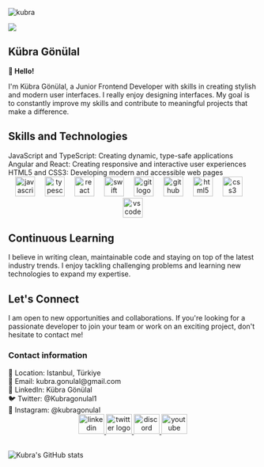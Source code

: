 
<p><img align="center" src="https://readme-typing-svg.herokuapp.com?font=Fira+Code&size=30&duration=3500&pause=500&color=21F746&vCenter=true&width=600&height=60&lines=Hi+there%2C+I'm+Kübra.;Welcome+to+my+GitHub+profile!" alt="kubra" /></p>


![](https://komarev.com/ghpvc/?username=kubragonulal&style=flat&color=21F746&label=Visitors)


<!--
**kubragonulal/kubragonulal** is a ✨ _special_ ✨ repository because its `README.md` (this file) appears on your GitHub profile.

Here are some ideas to get you started:

- 🔭 I’m currently working on ...
- 🌱 I’m currently learning ...
- 👯 I’m looking to collaborate on ...
- 🤔 I’m looking for help with ...
- 💬 Ask me about ...
- 📫 How to reach me: ...
- 😄 Pronouns: ...
- ⚡ Fun fact: ...
-->
<h2>Kübra Gönülal</h2>

<b>👋 Hello!</b>

I'm Kübra Gönülal, a Junior Frontend Developer with skills in creating stylish and modern user interfaces. I really enjoy designing interfaces. My goal is to constantly improve my skills and contribute to meaningful projects that make a difference.

<h2><b>Skills and Technologies</b></h2>
JavaScript and TypeScript: Creating dynamic, type-safe applications
Angular and React: Creating responsive and interactive user experiences
HTML5 and CSS3: Developing modern and accessible web pages

<div align="center">
  <img src="https://cdn.jsdelivr.net/gh/devicons/devicon/icons/javascript/javascript-original.svg" height="40" alt="javascript logo"  />
  <img width="12" />
  <img src="https://cdn.jsdelivr.net/gh/devicons/devicon/icons/typescript/typescript-original.svg" height="40" alt="typescript logo"  />
  <img width="12" />
  <img src="https://cdn.jsdelivr.net/gh/devicons/devicon/icons/react/react-original.svg" height="40" alt="react logo"  />
  <img width="12" />
  <img src="https://cdn.jsdelivr.net/gh/devicons/devicon/icons/swift/swift-original.svg" height="40" alt="swift logo"  />
  <img width="12" />
  <img src="https://cdn.jsdelivr.net/gh/devicons/devicon/icons/git/git-original.svg" height="40" alt="git logo"  />
  <img width="12" />
  <img src="https://cdn.jsdelivr.net/gh/devicons/devicon/icons/github/github-original.svg" height="40" alt="github logo"  />
  <img width="12" />
  <img src="https://cdn.jsdelivr.net/gh/devicons/devicon/icons/html5/html5-original.svg" height="40" alt="html5 logo"  />
  <img width="12" />
  <img src="https://cdn.jsdelivr.net/gh/devicons/devicon/icons/css3/css3-original.svg" height="40" alt="css3 logo"  />
  <img width="12" />
  <img src="https://cdn.jsdelivr.net/gh/devicons/devicon/icons/vscode/vscode-original.svg" height="40" alt="vscode logo"  />
</div>

<h2><b>Continuous Learning</b></h2>
I believe in writing clean, maintainable code and staying on top of the latest industry trends. I enjoy tackling challenging problems and learning new technologies to expand my expertise.

<h2><b>Let's Connect</b></h2>
I am open to new opportunities and collaborations. If you're looking for a passionate developer to join your team or work on an exciting project, don't hesitate to contact me!

<h3><b>Contact information</b></h3>
📍 Location: Istanbul, Türkiye</br>
📧 Email: kubra.gonulal@gmail.com</br>
💼 LinkedIn: Kübra Gönülal</br>
🐦 Twitter: @Kubragonulal1</br>
📸 Instagram: @kubragonulal

<div align="center">
  <a href="https://www.linkedin.com/in/kubragonulal/" target="_blank">
    <img src="https://raw.githubusercontent.com/maurodesouza/profile-readme-generator/master/src/assets/icons/social/linkedin/default.svg" width="52" height="40" alt="linkedin logo"  />
  </a>
  <a href="https://x.com/Kubragonulal1" target="_blank">
    <img src="https://raw.githubusercontent.com/maurodesouza/profile-readme-generator/master/src/assets/icons/social/twitter/default.svg" width="52" height="40" alt="twitter logo"  />
  </a>
  <a href=".endlessea" target="_blank">
    <img src="https://raw.githubusercontent.com/maurodesouza/profile-readme-generator/master/src/assets/icons/social/discord/default.svg" width="52" height="40" alt="discord logo"  />
  </a>
  <a href="www.youtube.com/@kubragonulal8125" target="_blank">
    <img src="https://raw.githubusercontent.com/maurodesouza/profile-readme-generator/master/src/assets/icons/social/youtube/default.svg" width="52" height="40" alt="youtube logo"  />
  </a>
</div>
</br>

![Kubra's GitHub stats](https://github-readme-stats.vercel.app/api?username=kubragonulal&show_icons=true&bg_color=00000000)



